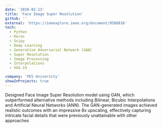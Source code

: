 ```yaml
---
date: '2020-02-13'
title: 'Face Image Super Resolution'
github: ''
external: 'https://ieeexplore.ieee.org/document/9588816'
tech:
  - Python
  - Keras
  - Scipy
  - Deep Learning
  - Generative Adversarial Network (GAN)
  - Super Resolution
  - Image Processing
  - Interpolations
  - VGG-19

company: 'PES University'
showInProjects: true
---
```


Designed Face Image Super Resolution model using GAN, which outperformed alternative methods including Bilinear, Bicubic Interpolations and Artificial Neural Networks (ANN). The GAN-generated images achieved realistic outcomes with an impressive 8x upscaling, effectively capturing intricate facial details that were previously unattainable with other approaches
